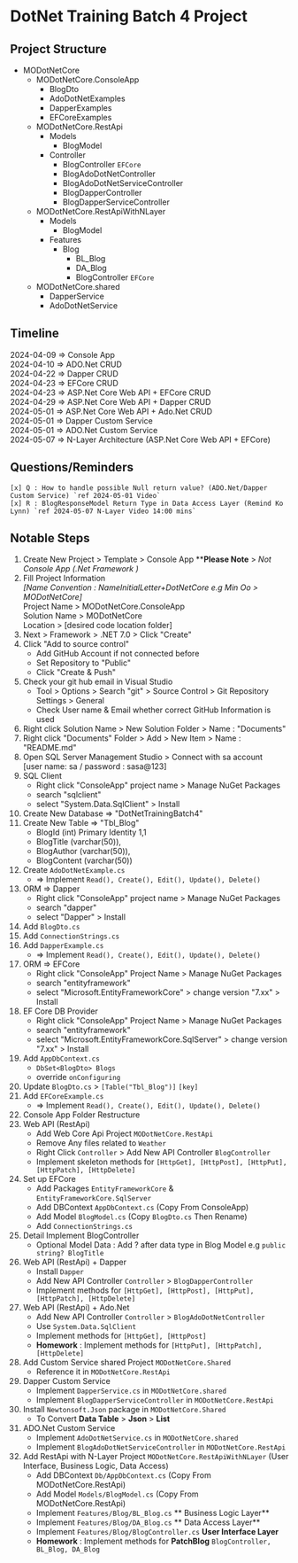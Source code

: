# DotNet Training Batch 4 Project

## Project Structure
- MODotNetCore
	- MODotNetCore.ConsoleApp
		- BlogDto
		- AdoDotNetExamples
		- DapperExamples
		- EFCoreExamples
	- MODotNetCore.RestApi
		- Models
			- BlogModel
		- Controller
			- BlogController `EFCore`
			- BlogAdoDotNetController
			- BlogAdoDotNetServiceController
			- BlogDapperController
			- BlogDapperServiceController
	- MODotNetCore.RestApiWithNLayer
		- Models
			- BlogModel
		- Features
			- Blog
				- BL_Blog
				- DA_Blog
				- BlogController `EFCore`
	- MODotNetCore.shared
		- DapperService
		- AdoDotNetService

## Timeline
2024-04-09 => Console App  
2024-04-10 => ADO.Net CRUD  
2024-04-22 => Dapper CRUD  
2024-04-23 => EFCore CRUD  
2024-04-23 => ASP.Net Core Web API + EFCore CRUD  
2024-04-29 => ASP.Net Core Web API + Dapper CRUD  
2024-05-01 => ASP.Net Core Web API + Ado.Net CRUD  
2024-05-01 => Dapper Custom Service  
2024-05-01 => ADO.Net Custom Service  
2024-05-07 => N-Layer Architecture (ASP.Net Core Web API + EFCore)  

## Questions/Reminders
	[x] Q : How to handle possible Null return value? (ADO.Net/Dapper Custom Service) `ref 2024-05-01 Video`
	[x] R : BlogResponseModel Return Type in Data Access Layer (Remind Ko Lynn) `ref 2024-05-07 N-Layer Video 14:00 mins`
	
## Notable Steps
1. Create New Project > Template > Console App ****Please Note** > *Not Console App (.Net Framework )*
2. Fill Project Information  
*[Name Convention : NameInitialLetter+DotNetCore e.g Min Oo > MODotNetCore]*  
	Project Name > MODotNetCore.ConsoleApp  
	Solution Name > MODotNetCore  
	Location > [desired code location folder]
3. Next > Framework > .NET 7.0 > Click "Create"
4. Click "Add to source control"
	- Add GitHub Account if not connected before
	- Set Repository to "Public"
	- Click "Create & Push"
5. Check your git hub email in Visual Studio
	- Tool > Options > Search "git" > Source Control > Git Repository Settings > General
	- Check User name & Email whether correct GitHub Information is used
6. Right click Solution Name > New Solution Folder > Name : "Documents"
7. Right click "Documents" Folder > Add > New Item > Name : "README.md"
8. Open SQL Server Management Studio > Connect with sa account  
   [user name: sa / password : sasa@123]
9. SQL Client  
	- Right click "ConsoleApp" project name > Manage NuGet Packages
	- search "sqlclient"
	- select "System.Data.SqlClient" > Install
10. Create New Database => "DotNetTrainingBatch4"
11. Create New Table => "Tbl_Blog"  
	- BlogId (int) Primary Identity 1,1
	- BlogTitle (varchar(50)),
	- BlogAuthor (varchar(50)),
	- BlogContent (varchar(50))
12. Create `AdoDotNetExample.cs` 
	- => Implement `Read(), Create(), Edit(), Update(), Delete()`
13. ORM => Dapper  
	- Right click "ConsoleApp" project name > Manage NuGet Packages
	- search "dapper"
	- select "Dapper" > Install
14. Add `BlogDto.cs`
15. Add `ConnectionStrings.cs` 
16. Add `DapperExample.cs` 
	- => Implement `Read(), Create(), Edit(), Update(), Delete()`
17.	ORM => EFCore
	- Right click "ConsoleApp" Project Name > Manage NuGet Packages
	- search "entityframework"
	- select "Microsoft.EntityFrameworkCore" > change version "7.xx" > Install
18. EF Core DB Provider
	- Right click "ConsoleApp" Project Name > Manage NuGet Packages
	- search "entityframework"	
	- select "Microsoft.EntityFrameworkCore.SqlServer" > change version "7.xx" > Install
19. Add `AppDbContext.cs` 
	- `DbSet<BlogDto> Blogs`
	- override `onConfiguring`
20. Update `BlogDto.cs` > `[Table("Tbl_Blog")]` `[key]`
21. Add `EFCoreExample.cs` 
	- => Implement `Read(), Create(), Edit(), Update(), Delete()`
22. Console App Folder Restructure
23. Web API (RestApi)
	- Add Web Core Api Project `MODotNetCore.RestApi`
	- Remove Any files related to `Weather`
	- Right Click `Controller` > Add New API Controller `BlogController`
	- Implement skeleton methods for `[HttpGet], [HttpPost], [HttpPut], [HttpPatch], [HttpDelete]`
24. Set up EFCore
	- Add Packages `EntityFrameworkCore` & `EntityFrameworkCore.SqlServer`
	- Add DBContext `AppDbContext.cs` (Copy From ConsoleApp)
	- Add Model `BlogModel.cs` (Copy `BlogDto.cs` Then Rename)
	- Add `ConnectionStrings.cs`
25. Detail Implement BlogController 
	- Optional Model Data : Add ? after data type in Blog Model e.g `public string? BlogTitle`
26. Web API (RestApi) + Dapper
	- Install `Dapper`
	- Add New API Controller `Controller` > `BlogDapperController`
	- Implement methods for `[HttpGet], [HttpPost], [HttpPut], [HttpPatch], [HttpDelete]`
27. Web API (RestApi) + Ado.Net
	- Add New API Controller `Controller` > `BlogAdoDotNetController`
	- Use `System.Data.SqlClient`
	- Implement methods for `[HttpGet], [HttpPost]`
	- **Homework** : Implement methods for `[HttpPut], [HttpPatch], [HttpDelete]`
28. Add Custom Service shared Project `MODotNetCore.Shared`
	- Reference it in `MODotNetCore.RestApi`
29. Dapper Custom Service
	- Implement `DapperService.cs` in `MODotNetCore.shared`
	- Implement `BlogDapperServiceController` in `MODotNetCore.RestApi`
30. Install `Newtonsoft.Json` package in `MODotNetCore.Shared`
	- To Convert **Data Table** > **Json** > **List**
30. ADO.Net Custom Service
	- Implement `AdoDotNetService.cs` in `MODotNetCore.shared`
	- Implement `BlogAdoDotNetServiceController` in `MODotNetCore.RestApi`
31. Add RestApi with N-Layer Project `MODotNetCore.RestApiWithNLayer` (User Interface, Business Logic, Data Access)
	- Add DBContext `Db/AppDbContext.cs` (Copy From MODotNetCore.RestApi)
	- Add Model `Models/BlogModel.cs` (Copy From MODotNetCore.RestApi)
	- Implement `Features/Blog/BL_Blog.cs` ** Business Logic Layer**
	- Implement `Features/Blog/DA_Blog.cs` ** Data Access Layer**
	- Implement `Features/Blog/BlogController.cs` **User Interface Layer**
	- **Homework** : Implement methods for **PatchBlog** `BlogController, BL_Blog, DA_Blog`

